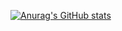 [![Anurag's GitHub stats](https://github-readme-stats.vercel.app/api?username=FelipeRotermel&hide=prs,issues&show_icons=true&theme=cobalt)](https://github.com/anuraghazra/github-readme-stats)
